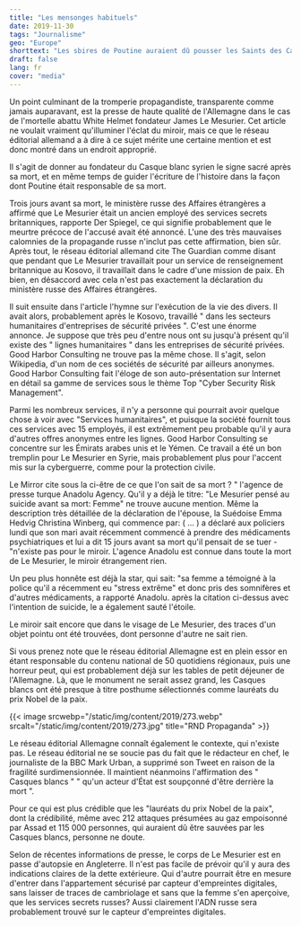 ```yaml
---
title: "Les mensonges habituels"
date: 2019-11-30
tags: "Journalisme"
geo: "Europe"
shorttext: "Les sbires de Poutine auraient dû pousser les Saints des Casques blancs du balcon."
draft: false
lang: fr
cover: "media"
---
```


Un point culminant de la tromperie propagandiste, transparente comme
jamais auparavant, est la presse de haute qualité de l\'Allemagne dans
le cas de l\'mortelle abattu White Helmet fondateur James Le Mesurier.
Cet article ne voulait vraiment qu\'illuminer l\'éclat du miroir, mais
ce que le réseau éditorial allemand a à dire à ce sujet mérite une
certaine mention et est donc montré dans un endroit approprié.

Il s\'agit de donner au fondateur du Casque blanc syrien le signe sacré
après sa mort, et en même temps de guider l\'écriture de l\'histoire
dans la façon dont Poutine était responsable de sa mort.

Trois jours avant sa mort, le ministère russe des Affaires étrangères a
affirmé que Le Mesurier était un ancien employé des services secrets
britanniques, rapporte Der Spiegel, ce qui signifie probablement que le
meurtre précoce de l\'accusé avait été annoncé. L\'une des très
mauvaises calomnies de la propagande russe n\'inclut pas cette
affirmation, bien sûr. Après tout, le réseau éditorial allemand cite The
Guardian comme disant que pendant que Le Mesurier travaillait pour un
service de renseignement britannique au Kosovo, il travaillait dans le
cadre d\'une mission de paix. Eh bien, en désaccord avec cela n\'est pas
exactement la déclaration du ministère russe des Affaires étrangères.

Il suit ensuite dans l\'article l\'hymne sur l\'exécution de la vie des
divers. Il avait alors, probablement après le Kosovo, travaillé " dans
les secteurs humanitaires d\'entreprises de sécurité privées ". C\'est
une énorme annonce. Je suppose que très peu d\'entre nous ont su
jusqu\'à présent qu\'il existe des " lignes humanitaires " dans les
entreprises de sécurité privées. Good Harbor Consulting ne trouve pas la
même chose. Il s\'agit, selon Wikipedia, d\'un nom de ces sociétés de
sécurité par ailleurs anonymes. Good Harbor Consulting fait l\'éloge de
son auto-présentation sur Internet en détail sa gamme de services sous
le thème Top "Cyber Security Risk Management".

Parmi les nombreux services, il n\'y a personne qui pourrait avoir
quelque chose à voir avec "Services humanitaires", et puisque la société
fournit tous ces services avec 15 employés, il est extrêmement peu
probable qu\'il y aura d\'autres offres anonymes entre les lignes. Good
Harbor Consulting se concentre sur les Émirats arabes unis et le Yémen.
Ce travail a été un bon tremplin pour Le Mesurier en Syrie, mais
probablement plus pour l\'accent mis sur la cyberguerre, comme pour la
protection civile.

Le Mirror cite sous la ci-être de ce que l\'on sait de sa mort ? \"
l\'agence de presse turque Anadolu Agency. Qu\'il y a déjà le titre: "Le
Mesurier pensé au suicide avant sa mort: Femme" ne trouve aucune
mention. Même la description très détaillée de la déclaration de
l\'épouse, la Suédoise Emma Hedvig Christina Winberg, qui commence par:
( ... ) a déclaré aux policiers lundi que son mari avait récemment
commencé à prendre des médicaments psychiatriques et lui a dit 15 jours
avant sa mort qu\'il pensait de se tuer - "n\'existe pas pour le miroir.
L\'agence Anadolu est connue dans toute la mort de Le Mesurier, le
miroir étrangement rien.

Un peu plus honnête est déjà la star, qui sait: "sa femme a témoigné à
la police qu\'il a récemment eu "stress extrême" et donc pris des
somnifères et d\'autres médicaments, a rapporté Anadolu. après la
citation ci-dessus avec l\'intention de suicide, le a également sauté
l\'étoile.

Le miroir sait encore que dans le visage de Le Mesurier, des traces
d\'un objet pointu ont été trouvées, dont personne d\'autre ne sait
rien.

Si vous prenez note que le réseau éditorial Allemagne est en plein essor
en étant responsable du contenu national de 50 quotidiens régionaux,
puis une horreur peut, qui est probablement déjà sur les tables de petit
déjeuner de l\'Allemagne. Là, que le monument ne serait assez grand, les
Casques blancs ont été presque à titre posthume sélectionnés comme
lauréats du prix Nobel de la paix.

{{< image srcwebp="/static/img/content/2019/273.webp" srcalt="/static/img/content/2019/273.jpg" title="RND Propaganda" >}}

Le réseau éditorial Allemagne connaît également le contexte, qui
n\'existe pas. Le réseau éditorial ne se soucie pas du fait que le
rédacteur en chef, le journaliste de la BBC Mark Urban, a supprimé son
Tweet en raison de la fragilité surdimensionnée. Il maintient néanmoins
l\'affirmation des " Casques blancs " " qu\'un acteur d\'État est
soupçonné d\'être derrière la mort ".

Pour ce qui est plus crédible que les "lauréats du prix Nobel de la
paix", dont la crédibilité, même avec 212 attaques présumées au gaz
empoisonné par Assad et 115 000 personnes, qui auraient dû être sauvées
par les Casques blancs, personne ne doute.

Selon de récentes informations de presse, le corps de Le Mesurier est en
passe d\'autopsie en Angleterre. Il n\'est pas facile de prévoir qu\'il
y aura des indications claires de la dette extérieure. Qui d\'autre
pourrait être en mesure d\'entrer dans l\'appartement sécurisé par
capteur d\'empreintes digitales, sans laisser de traces de cambriolage
et sans que la femme s\'en aperçoive, que les services secrets russes?
Aussi clairement l\'ADN russe sera probablement trouvé sur le capteur
d\'empreintes digitales.
